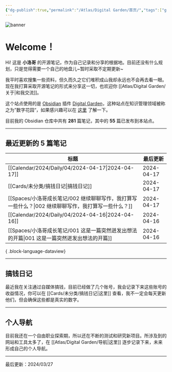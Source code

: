 ```yaml
---
{"dg-publish":true,"permalink":"/Atlas/Digital Garden/首页/","tags":["gardenEntry","gardenEntry","gardenEntry"],"noteIcon":1,"created":"2024-03-26","updated":"2024-04-10"}
---
```


![banner](http://img.xlg.life/images/202404100413287.webp)
# Welcome！
Hi! 这是 **小洛哥** 的开源笔记，作为自己记录和分享的根据地。目前还没有什么规划，只是觉得需要一个自己的地盘儿~暂时采取不定期更新~

我平时喜欢搜集一些资料，但久而久之它们堆积成山我却永远也不会再去看一眼。现在我打算采取开源笔记的形式来分享这一切，也欢迎你 [[Atlas/Digital Garden/关于\|和我交流]]。

这个站点使用的是 [Obsidian](https://obsidian.md/) 插件 [Digital Garden](https://github.com/oleeskild/obsidian-digital-garden)，这种站点在知识管理领域被称之为”数字花园“，如果感兴趣可以在 [这里](https://blog.effie.co/%E5%A6%82%E4%BD%95%E5%BB%BA%E7%AB%8B%E6%95%B0%E5%AD%97%E8%8A%B1%E5%9B%AD%EF%BC%9F/) 了解一下。

<p><span>目前我的 Obsidian 仓库中共有 <strong>281</strong> 篇笔记，其中的 <strong>55</strong> 篇已发布到本站点。</span></p>

---
## 最近更新的 5 篇笔记

| 标题                                                               | 最后更新       |
| ---------------------------------------------------------------- | ---------- |
| [[Calendar/2024/Daily/04/2024-04-17\|2024-04-17]]             | 2024-04-17 |
| [[Cards/未分类/搞钱日记\|搞钱日记]]                                      | 2024-04-17 |
| [[Spaces/小洛哥成长笔记/002 继续聊聊写作，我打算写一些什么？\|002 继续聊聊写作，我打算写一些什么？]] | 2024-04-17 |
| [[Calendar/2024/Daily/04/2024-04-16\|2024-04-16]]             | 2024-04-16 |
| [[Spaces/小洛哥成长笔记/001 这是一篇突然迸发出想法的开篇\|001 这是一篇突然迸发出想法的开篇]]     | 2024-04-16 |

{ .block-language-dataview}

---
## 搞钱日记
最近我在关注通过自媒体搞钱，目前已经做了几个账号，我会记录下来这些账号的收益情况，你可以在 [[Cards/未分类/搞钱日记\|这里]] 查看，我不一定会每天更新他们，但会确保这些都是真实的数字。

---
## 个人导航
目前我还在一个自由职业探索期，所以还在不断的测试和研究新项目。所涉及到的网站和工具太多了，在 [[Atlas/Digital Garden/导航\|这里]] 逐步记录下来，未来形成自己的个人导航。

---

最后更新：2024/03/27